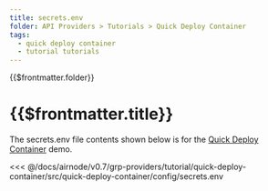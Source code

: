 ```yaml
---
title: secrets.env
folder: API Providers > Tutorials > Quick Deploy Container
tags:
  - quick deploy container
  - tutorial tutorials
---
```


<TitleSpan>{{$frontmatter.folder}}</TitleSpan>

# {{$frontmatter.title}}

<VersionWarning/>

The secrets.env file contents shown below is for the
[Quick Deploy Container](./) demo.

<!-- prettier-ignore -->
<<< @/docs/airnode/v0.7/grp-providers/tutorial/quick-deploy-container/src/quick-deploy-container/config/secrets.env
